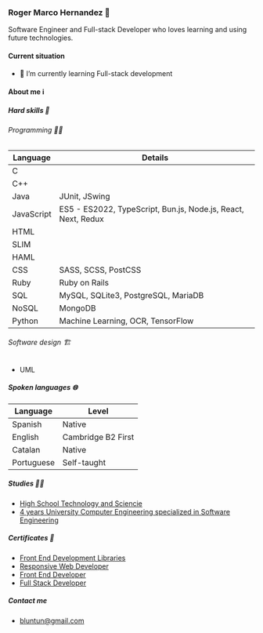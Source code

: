 ### Roger Marco Hernandez 🌟

Software Engineer and Full-stack Developer who loves learning and using future technologies.

#### Current situation

- 🌱 I’m currently learning Full-stack development

#### About me ℹ️

##### Hard skills 💫

###### Programming 🧑‍💻

| Language   | Details                             |
|------------|-------------------------------------|
| C          |                                     |
| C++        |                                     |
| Java       | JUnit, JSwing                       |
| JavaScript | ES5 - ES2022, TypeScript, Bun.js, Node.js, React, Next, Redux            |
| HTML       |                                     |
| SLIM       |                                     |
| HAML       |                                     |
| CSS        | SASS, SCSS, PostCSS                 |
| Ruby       | Ruby on Rails                       |
| SQL        | MySQL, SQLite3, PostgreSQL, MariaDB |
| NoSQL | MongoDB |
| Python     | Machine Learning, OCR, TensorFlow   |

###### Software design 🏗️

- UML

##### Spoken languages 🌐

| Language   | Level              |
|------------|--------------------|
| Spanish    | Native             |
| English    | Cambridge B2 First |
| Catalan    | Native             |
| Portuguese | Self-taught        |

##### Studies 🧑‍🎓

- [High School Technology and Sciencie](https://www.valldemia.maristes.cat/)
- [4 years University Computer Engineering specialized in Software Engineering](https://www.fib.upc.edu/es)

##### Certificates 📜

- [Front End Development Libraries](https://www.freecodecamp.org/certification/RogerMarcoHernandez/front-end-development-libraries)
- [Responsive Web Developer](https://devchallenges.io/certificates/Kv8MXinRASpZQYJYnkmk)
- [Front End Developer](https://devchallenges.io/certificates/kov5AAlGN3K6oQ71XvMb)
- [Full Stack Developer](https://devchallenges.io/certificates/Ffsv0mrSzbs8i3RmlN38)

##### Contact me

- bluntun@gmail.com
